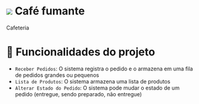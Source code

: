 # <img src="https://img.icons8.com/ios/50/joint.png](https://img.icons8.com/ios/50/000000/joint.png" > Café fumante
Cafeteria
# :hammer: Funcionalidades do projeto
- `Receber Pedidos`: O sistema registra o pedido e o armazena em uma fila de pedidos grandes ou pequenos
- `Lista de Produtos`: O sistema armazena uma lista de produtos
- `Alterar Estado do Pedido`: O sistema pode mudar o estado de um pedido (entregue, sendo preparado, não entregue)
